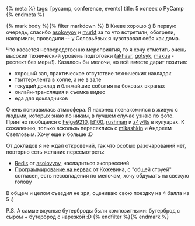 {% meta %}
    tags: [pycamp, conference, events]
    title: 5 копеек о PyCamp
{% endmeta %}

{% mark body %}{% filter markdown %}
В Киеве хорошо :) В первую очередь, спасибо [asolovyov](http://twitter.com/asolovyov) и [murkt](http://twitter.com/murkt) за то что встретили,
обогрели, накормили, проводили -- у Соловьёвых я чувствовал себя как дома.

Что касается непосредственно мероприятия, то я хочу отметить очень высокий
технический уровень подготовки ([akhavr](http://twitter.com/akhavr), [gotsyk](http://twitter.com/gotsyk), [maxua](http://twitter.com/maxua) - респект без меры!). Казалось бы мелочи, но всё вместе дарит позитив:

 - хороший зал, практическое отсутствие технических накладок
 - твиттер-лента в холле, а не в зале
 - текущий доклад и ближайшие события на боковых экранах
 - онлайн-трансляция и съемка видео
 - еда для докладчиков

Очень понравилась атмосфера. Я наконец познакомился в живую с людьми, которых знаю по никам,
в лучшем случае узнаю по фото. Приятно пообщался с [helge9210](http://twitter.com/helge9210), [ld100](http://twitter.com/ld100), [rushman](http://twitter.com/rushman) и [z4y4ts](http://twitter.com/z4y4ts) в кулуарах.
К сожалению, только вскользь пересеклись с [mikashkin](http://twitter.com/mikashkin) и Андреем Светловым. Хочу еще и больше :D

От докладов я не ждал откровений, так что особых разочарований нет, повторно есть желание пересмотреть:

 * [Redis](http://betv.com.ua/2010/02/pycamp-redi/) от [asolovyov](http://twitter.com/asolovyov), насладиться экспрессией
 * [Программирование на нервах](http://betv.com.ua/2010/02/pycamp-kyiv-2010-dmitrij-kozhevin-programmirovanie-na-nervax/) от Кожевина, с "общей струей" согласен, есть несовпадения по мелочам, хочу обдумать на свежую голову

В общем и целом съездил не зря, оцениваю свою поездку на 4 балла из 5 :)

P.S. А самые вкусные бутерброды были композитными: бутерброд с сыром + бутерброд
с нарезкой :D
{% endfilter %}{% endmark %}

